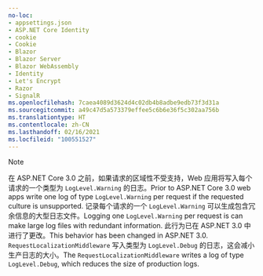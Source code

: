 ```yaml
---
no-loc:
- appsettings.json
- ASP.NET Core Identity
- cookie
- Cookie
- Blazor
- Blazor Server
- Blazor WebAssembly
- Identity
- Let's Encrypt
- Razor
- SignalR
ms.openlocfilehash: 7caea4089d3624d4c02db4b8adbe9edb73f3d31a
ms.sourcegitcommit: a49c47d5a573379effee5c6b6e36f5c302aa756b
ms.translationtype: HT
ms.contentlocale: zh-CN
ms.lasthandoff: 02/16/2021
ms.locfileid: "100551527"
---
```

> [!NOTE]
> <span data-ttu-id="4341a-101">在 ASP.NET Core 3.0 之前，如果请求的区域性不受支持，Web 应用将写入每个请求的一个类型为 `LogLevel.Warning` 的日志。</span><span class="sxs-lookup"><span data-stu-id="4341a-101">Prior to ASP.NET Core 3.0 web apps write one log of type `LogLevel.Warning` per request if the requested culture is unsupported.</span></span> <span data-ttu-id="4341a-102">记录每个请求的一个 `LogLevel.Warning` 可以生成包含冗余信息的大型日志文件。</span><span class="sxs-lookup"><span data-stu-id="4341a-102">Logging one `LogLevel.Warning` per request is can make large log files with redundant information.</span></span> <span data-ttu-id="4341a-103">此行为已在 ASP.NET 3.0 中进行了更改。</span><span class="sxs-lookup"><span data-stu-id="4341a-103">This behavior has been changed in ASP.NET 3.0.</span></span> <span data-ttu-id="4341a-104">`RequestLocalizationMiddleware` 写入类型为 `LogLevel.Debug` 的日志，这会减小生产日志的大小。</span><span class="sxs-lookup"><span data-stu-id="4341a-104">The `RequestLocalizationMiddleware` writes a log of type `LogLevel.Debug`, which reduces the size of production logs.</span></span>
